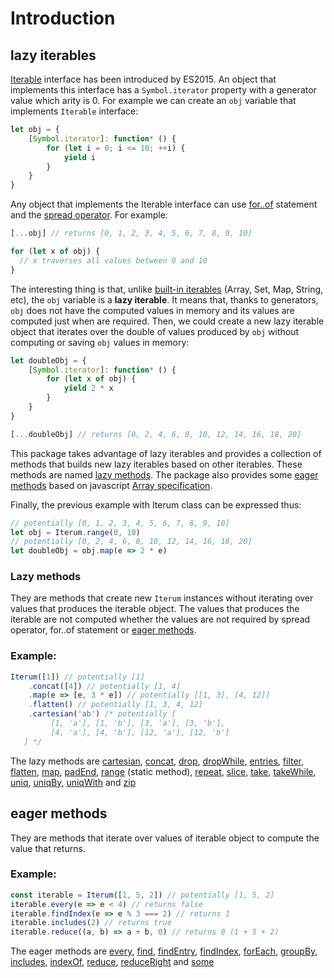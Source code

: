 # Introduction

## lazy iterables

[Iterable](https://developer.mozilla.org/en-US/docs/Web/JavaScript/Reference/Iteration_protocols#The_iterable_protocol) interface has been introduced by ES2015. An object that implements this interface has a `Symbol.iterator` property with a generator value which arity is 0. For example we can create an `obj` variable that implements `Iterable` interface:

``` javascript
let obj = {
    [Symbol.iterator]: function* () {
        for (let i = 0; i <= 10; ++i) {
            yield i
        }
    }
}
```

Any object that implements the Iterable interface can use [for..of](https://developer.mozilla.org/en-US/docs/Web/JavaScript/Reference/Statements/for...of) statement and the [spread operator](https://developer.mozilla.org/en-US/docs/Web/JavaScript/Reference/Operators/Spread_operator). For example:

``` javascript 
[...obj] // returns [0, 1, 2, 3, 4, 5, 6, 7, 8, 9, 10]

for (let x of obj) {
  // x traverses all values between 0 and 10
}
```

The interesting thing is that, unlike [built-in iterables](https://developer.mozilla.org/en-US/docs/Web/JavaScript/Reference/Iteration_protocols#Built-in_iterables) (Array, Set, Map, String, etc), the `obj` variable is a **lazy iterable**. It means that, thanks to generators, `obj` does not have the computed values in memory and its values are computed just when are required. Then, we could create a new lazy iterable object that iterates over the double of values produced by `obj` without computing or saving `obj` values in memory:

``` javascript
let doubleObj = {
    [Symbol.iterator]: function* () {
        for (let x of obj) {
            yield 2 * x
        }
    }
}

[...doubleObj] // returns [0, 2, 4, 6, 8, 10, 12, 14, 16, 18, 20]
```

This package takes advantage of lazy iterables and provides a collection of methods that builds new lazy iterables based on other iterables. These methods are named [lazy methods](#lazy-methods). The package also provides some [eager methods](#eager-methods) based on javascript [Array specification](https://developer.mozilla.org/en-US/docs/Web/JavaScript/Reference/Global_Objects/Array). 

Finally, the previous example with Iterum class can be expressed thus:

``` javascript
// potentially [0, 1, 2, 3, 4, 5, 6, 7, 8, 9, 10]
let obj = Iterum.range(0, 10)
// potentially [0, 2, 4, 6, 8, 10, 12, 14, 16, 18, 20]
let doubleObj = obj.map(e => 2 * e)
```

### Lazy methods
They are methods that create new `Iterum` instances without iterating over values that produces the iterable object. The values that produces the iterable are not computed whether the values are not required by spread operator, for..of statement or [eager methods](#eager-methods).

### Example:
``` javascript
Iterum([1]) // potentially [1]
    .concat([4]) // potentially [1, 4]
    .map(e => [e, 3 * e]) // potentially [[1, 3], [4, 12]]
    .flatten() // potentially [1, 3, 4, 12]
    .cartesian('ab') /* potentially [
         [1, 'a'], [1, 'b'], [3, 'a'], [3, 'b'],
         [4, 'a'], [4, 'b'], [12, 'a'], [12, 'b']
   ] */
```

The lazy methods are [cartesian](API.md#cartesian-iterables), [concat](API.md#concat-iterables), [drop](API.md#drop-n--1), [dropWhile](API.md#dropwhile-predicate-context--this), [entries](API.md#entries-), [filter](API.md#filter-predicate-context--this), [flatten](API.md#flatten-depth--1), [map](API.md#map-cb-context--this), [padEnd](API.md#padend-length--0-value--undefined), [range](API.md#iterumrangestart--0-end--infinity-step--1) (static method), [repeat](API.md#repeatn--infinity), [slice](API.md#slice-start--0-end--infinity), [take](API.md#take-n--1), [takeWhile](API.md#takewhile-predicate-context--this), [uniq](API.md#uniq-), [uniqBy](API.md#uniqby-cb--e--e), [uniqWith](API.md#uniqwith-cmp--samevaluezero) and [zip](API.md#zip-iterables)

## eager methods

They are methods that iterate over values of iterable object to compute the value that returns.

### Example:
``` javascript
const iterable = Iterum([1, 5, 2]) // potentially [1, 5, 2]
iterable.every(e => e < 4) // returns false
iterable.findIndex(e => e % 3 === 2) // returns 1
iterable.includes(2) // returns true
iterable.reduce((a, b) => a + b, 0) // returns 8 (1 + 5 + 2) 
```

The eager methods are [every](API.md#every-predicate-context--this), [find](API.md#find-predicate-context--this), [findEntry](API.md#findentry-predicate-context--this), [findIndex](API.md#findindex-predicate-context--this), [forEach](API.md#foreach-cb-context),
[groupBy](API.md#groupby-cb--e--e),
[includes](API.md#includes-value-fromindex--0), [indexOf](API.md#indexof-value-fromindex--0), [reduce](API.md#reduce-cb-initialvalue), [reduceRight](API.md#reduceright-cb-initialvalue) and [some](API.md#some-predicate-context--this)
